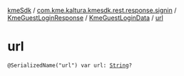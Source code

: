 [kmeSdk](../../../index.md) / [com.kme.kaltura.kmesdk.rest.response.signin](../../index.md) / [KmeGuestLoginResponse](../index.md) / [KmeGuestLoginData](index.md) / [url](./url.md)

# url

`@SerializedName("url") var url: `[`String`](https://kotlinlang.org/api/latest/jvm/stdlib/kotlin/-string/index.html)`?`